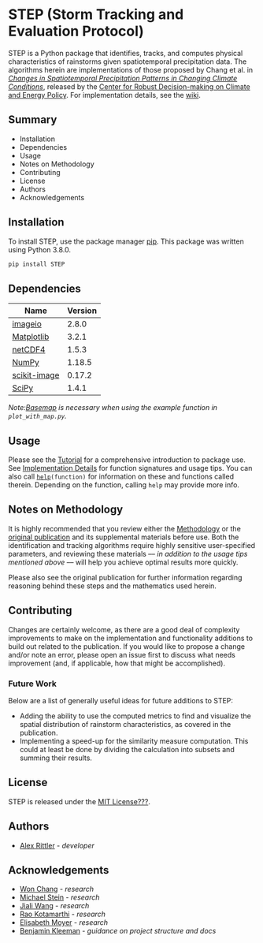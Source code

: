 # STEP (Storm Tracking and Evaluation Protocol)

STEP is a Python package that identifies, tracks, and computes physical characteristics of rainstorms given spatiotemporal precipitation data. The algorithms herein are implementations of those proposed by Chang et al. in [*Changes in Spatiotemporal Precipitation Patterns in Changing Climate Conditions*](https://geosci.uchicago.edu/~moyer/MoyerWebsite/Publications/Papers/Changes_Spatio-temporal_Precipitation_patterns.pdf), released by the [Center for Robust Decision-making on Climate and Energy Policy](https://www.rdcep.org). For implementation details, see the [wiki](https://github.com/bkleeman/STEP-suggestions/wiki).

## Summary
* Installation
* Dependencies
* Usage
* Notes on Methodology
* Contributing
* License
* Authors
* Acknowledgements

## Installation

To install STEP, use the package manager [pip](https://pip.pypa.io/en/stable/). This package was written using Python 3.8.0.

```bash
pip install STEP
```

## Dependencies
|Name|Version|
|--|--|
|[imageio](imageio.github.io)|2.8.0|
|[Matplotlib](matplotlib.org)|3.2.1|
|[netCDF4](unidata.github.io/netcdf4-python/netCDF4/index.html)|1.5.3|
|[NumPy](numpy.org)|1.18.5|
|[scikit-image](scikit-image.org)|0.17.2|
|[SciPy](scipy.org)|1.4.1|

 *Note:[Basemap](matplotlib.org/basemap) is necessary when using the example function in `plot_with_map.py`.*
## Usage

Please see the [Tutorial](https://github.com/relttira/STEP/wiki/Tutorial) for a comprehensive introduction to package use. See [Implementation Details](https://github.com/relttira/wiki/Implementation-Details) for function signatures and usage tips. You can also call [`help`](https://docs.python.org/3/library/functions.html#help)`(function)` for information on these and functions called therein. Depending on the function, calling `help` may provide more info.

## Notes on Methodology

It is highly recommended that you review either the [Methodology](https://github.com/relttira/STEP/wiki/Methodology) or the [original publication](https://geosci.uchicago.edu/~moyer/MoyerWebsite/Publications/Papers/Changes_Spatio-temporal_Precipitation_patterns.pdf) and its supplemental materials before use. Both the identification and tracking algorithms require highly sensitive user-specified parameters, and reviewing these materials –– *in addition to the usage tips mentioned above* –– will help you achieve optimal results more quickly.

Please also see the original publication for further information regarding reasoning behind these steps and the mathematics used herein.

## Contributing

Changes are certainly welcome, as there are a good deal of complexity improvements to make on the implementation and functionality additions to build out related to the publication. If you would like to propose a change and/or note an error, please open an issue first to discuss what needs improvement (and, if applicable, how that might be accomplished).

### Future Work

Below are a list of generally useful ideas for future additions to STEP:

 - Adding the ability to use the computed metrics to find and visualize the spatial distribution of rainstorm characteristics, as covered in the publication.
 - Implementing a speed-up for the similarity measure computation. This could at least be done by dividing the calculation into subsets and summing their results.

## License
STEP is released under the [MIT License???](https://choosealicense.com/licenses/mit/).

## Authors
* [Alex Rittler](Link_to_github_or_whatever_social_profile) - *developer*

## Acknowledgements
* [Won Chang](LinkedIn_or_RDCEP_profile_if_permission_given) - *research*
* [Michael Stein](LinkedIn_or_RDCEP_profile_if_permission_given) - *research*
* [Jiali Wang](LinkedIn_or_RDCEP_profile_if_permission_given) - *research*
* [Rao Kotamarthi](LinkedIn_or_RDCEP_profile_if_permission_given) - *research*
* [Elisabeth Moyer](LinkedIn_or_RDCEP_profile_if_permission_given) - *research*
* [Benjamin Kleeman](https://github.com/bkleeman) - *guidance on project structure and docs* 

